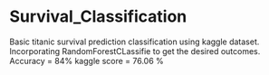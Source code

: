 # Survival_Classification
Basic titanic survival prediction classification using kaggle dataset. Incorporating RandomForestCLassifie to get the desired outcomes.
Accuracy  = 84%
kaggle score  = 76.06 %
